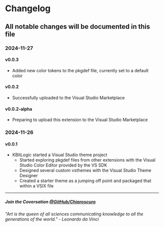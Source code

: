 ﻿# Changelog

## All notable changes will be documented in this file

### 2024-11-27

#### v0.0.3

- Added new color tokens to the pkgdef file, currently set to a default color

#### v0.0.2

- Successfully uploaded to the Visual Studio Marketplace

#### v0.0.2-alpha
- Preparing to upload this extension to the Visual Studio Marketplace

### 2024-11-26

#### v0.0.1
- KBitLogic started a Visual Studio theme project
	- Started exploring pkgdef files from other extensions with the Visual Studio Color Editor provided by the VS SDK
	- Designed several custom vsthemes with the Visual Studio Theme Designer
	- Created a starter theme as a jumping off point and packaged that within a VSIX file

---

##### Join the Coversation [@GitHub/Chiaroscuro](https://github.com/KBitLogic/Chiaroscuro/discussions)

###### *"Art is the queen of all sciences communicating knowledge to all the generations of the world."* - Leonardo da Vinci
